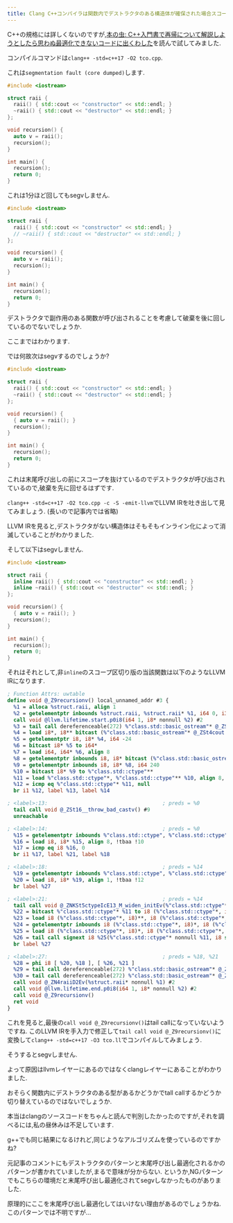 ```yaml
---
title: Clang C++コンパイラは関数内でデストラクタのある構造体が確保された場合スコープを区切っても末尾呼び出し最適化を行わない場合がある?
---
```


C++の規格には詳しくないのですが,[本の虫: C++入門書で再帰について解説しようとしたら思わぬ最適化できないコードに出くわした](https://cpplover.blogspot.jp/2018/04/c.html)を読んで試してみました.

コンパイルコマンドは`clang++ -std=c++17 -O2 tco.cpp`.

これは`segmentation fault (core dumped)`します.

~~~cpp
#include <iostream>

struct raii {
  raii() { std::cout << "constructor" << std::endl; }
  ~raii() { std::cout << "destructor" << std::endl; }
};

void recursion() {
  auto v = raii();
  recursion();
}

int main() {
  recursion();
  return 0;
}
~~~

これは1分ほど回してもsegvしません.

~~~cpp
#include <iostream>

struct raii {
  raii() { std::cout << "constructor" << std::endl; }
  // ~raii() { std::cout << "destructor" << std::endl; }
};

void recursion() {
  auto v = raii();
  recursion();
}

int main() {
  recursion();
  return 0;
}
~~~

デストラクタで副作用のある関数が呼び出されることを考慮して破棄を後に回しているのでないでしょうか.

ここまではわかります.

では何故次はsegvするのでしょうか?

~~~cpp
#include <iostream>

struct raii {
  raii() { std::cout << "constructor" << std::endl; }
  ~raii() { std::cout << "destructor" << std::endl; }
};

void recursion() {
  { auto v = raii(); }
  recursion();
}

int main() {
  recursion();
  return 0;
}
~~~

これは末尾呼び出しの前にスコープを抜けているのでデストラクタが呼び出されているので,破棄を先に回せるはずです.

`clang++ -std=c++17 -O2 tco.cpp -c -S -emit-llvm`でLLVM IRを吐き出して見てみましょう.
(長いので記事内では省略)

LLVM IRを見ると,デストラクタがない構造体はそもそもインライン化によって消滅していることがわかりました.

そして以下はsegvしません.

~~~cpp
#include <iostream>

struct raii {
  inline raii() { std::cout << "constructor" << std::endl; }
  inline ~raii() { std::cout << "destructor" << std::endl; }
};

void recursion() {
  { auto v = raii(); }
  recursion();
}

int main() {
  recursion();
  return 0;
}
~~~

それはそれとして,非`inline`のスコープ区切り版の当該関数は以下のようなLLVM IRになります.

~~~llvm
; Function Attrs: uwtable
define void @_Z9recursionv() local_unnamed_addr #3 {
  %1 = alloca %struct.raii, align 1
  %2 = getelementptr inbounds %struct.raii, %struct.raii* %1, i64 0, i32 0
  call void @llvm.lifetime.start.p0i8(i64 1, i8* nonnull %2) #2
  %3 = tail call dereferenceable(272) %"class.std::basic_ostream"* @_ZSt16__ostream_insertIcSt11char_traitsIcEERSt13basic_ostreamIT_T0_ES6_PKS3_l(%"class.std::basic_ostream"* nonnull dereferenceable(272) @_ZSt4cout, i8* nonnull getelementptr inbounds ([12 x i8], [12 x i8]* @.str, i64 0, i64 0), i64 11)
  %4 = load i8*, i8** bitcast (%"class.std::basic_ostream"* @_ZSt4cout to i8**), align 8, !tbaa !2
  %5 = getelementptr i8, i8* %4, i64 -24
  %6 = bitcast i8* %5 to i64*
  %7 = load i64, i64* %6, align 8
  %8 = getelementptr inbounds i8, i8* bitcast (%"class.std::basic_ostream"* @_ZSt4cout to i8*), i64 %7
  %9 = getelementptr inbounds i8, i8* %8, i64 240
  %10 = bitcast i8* %9 to %"class.std::ctype"**
  %11 = load %"class.std::ctype"*, %"class.std::ctype"** %10, align 8, !tbaa !5
  %12 = icmp eq %"class.std::ctype"* %11, null
  br i1 %12, label %13, label %14

; <label>:13:                                     ; preds = %0
  tail call void @_ZSt16__throw_bad_castv() #9
  unreachable

; <label>:14:                                     ; preds = %0
  %15 = getelementptr inbounds %"class.std::ctype", %"class.std::ctype"* %11, i64 0, i32 8
  %16 = load i8, i8* %15, align 8, !tbaa !10
  %17 = icmp eq i8 %16, 0
  br i1 %17, label %21, label %18

; <label>:18:                                     ; preds = %14
  %19 = getelementptr inbounds %"class.std::ctype", %"class.std::ctype"* %11, i64 0, i32 9, i64 10
  %20 = load i8, i8* %19, align 1, !tbaa !12
  br label %27

; <label>:21:                                     ; preds = %14
  tail call void @_ZNKSt5ctypeIcE13_M_widen_initEv(%"class.std::ctype"* nonnull %11)
  %22 = bitcast %"class.std::ctype"* %11 to i8 (%"class.std::ctype"*, i8)***
  %23 = load i8 (%"class.std::ctype"*, i8)**, i8 (%"class.std::ctype"*, i8)*** %22, align 8, !tbaa !2
  %24 = getelementptr inbounds i8 (%"class.std::ctype"*, i8)*, i8 (%"class.std::ctype"*, i8)** %23, i64 6
  %25 = load i8 (%"class.std::ctype"*, i8)*, i8 (%"class.std::ctype"*, i8)** %24, align 8
  %26 = tail call signext i8 %25(%"class.std::ctype"* nonnull %11, i8 signext 10)
  br label %27

; <label>:27:                                     ; preds = %18, %21
  %28 = phi i8 [ %20, %18 ], [ %26, %21 ]
  %29 = tail call dereferenceable(272) %"class.std::basic_ostream"* @_ZNSo3putEc(%"class.std::basic_ostream"* nonnull @_ZSt4cout, i8 signext %28)
  %30 = tail call dereferenceable(272) %"class.std::basic_ostream"* @_ZNSo5flushEv(%"class.std::basic_ostream"* nonnull %29)
  call void @_ZN4raiiD2Ev(%struct.raii* nonnull %1) #2
  call void @llvm.lifetime.end.p0i8(i64 1, i8* nonnull %2) #2
  call void @_Z9recursionv()
  ret void
}
~~~

これを見ると,最後の`call void @_Z9recursionv()`はtail callになっていないようですね.
このLLVM IRを手入力で修正して`tail call void @_Z9recursionv()`に変換して`clang++ -std=c++17 -O3 tco.ll`でコンパイルしてみましょう.

そうするとsegvしません.

よって原因はllvmレイヤーにあるのではなくclangレイヤーにあることがわかりました.

おそらく関数内にデストラクタのある型があるかどうかでtall callするかどうか切り替えているのではないでしょうか.

本当はclangのソースコードをちゃんと読んで判別したかったのですが,それを調べるには,私の昼休みは不足しています.

g++でも同じ結果になるけれど,同じようなアルゴリズムを使っているのですかね?

元記事のコメントにもデストラクタのパターンと末尾呼び出し最適化されるかのパターンが書かれていましたが,まるで意味が分からない.
というか,NGパターンでもこちらの環境だと末尾呼び出し最適化されてsegvしなかったものがありました.

原理的にここを末尾呼び出し最適化してはいけない理由があるのでしょうかね.
このパターンでは不明ですが…
